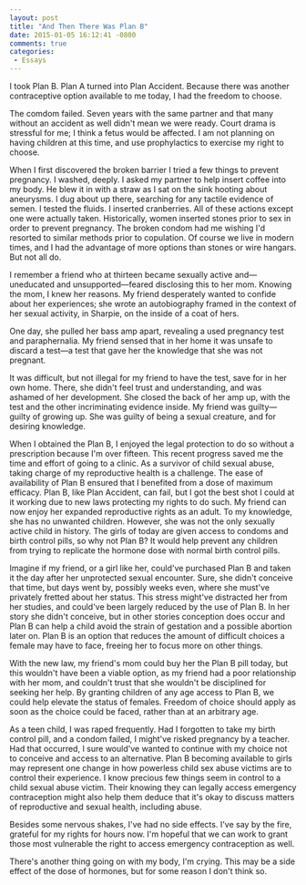 ```yaml
---
layout: post
title: "And Then There Was Plan B"
date: 2015-01-05 16:12:41 -0800
comments: true
categories:
 - Essays
---
```

I took Plan B. Plan A turned into Plan Accident. Because there was another contraceptive option available to me today, I had the freedom to choose.

The comdom failed. Seven years with the same partner and that many without an accident as well didn't mean we were ready. Court drama is stressful for me; I think a fetus would be affected. I am not planning on having children at this time, and use prophylactics to exercise my right to choose.

When I first discovered the broken barrier I tried a few things to prevent pregnancy. I washed, deeply. I asked my partner to help insert coffee into my body. He blew it in with a straw as I sat on the sink hooting about aneurysms. I dug about up there, searching for any tactile evidence of semen. I tested the fluids. I inserted cranberries. All of these actions except one were actually taken. Historically, women inserted stones prior to sex in order to prevent pregnancy. The broken condom had me wishing I'd resorted to similar methods prior to copulation. Of course we live in modern times, and I had the advantage of more options than stones or wire hangars. But not all do.

I remember a friend who at thirteen became sexually active and—uneducated and unsupported—feared disclosing this to her mom. Knowing the mom, I knew her reasons. My friend desperately wanted to confide about her experiences; she wrote an autobiography framed in the context of her sexual activity, in Sharpie, on the inside of a coat of hers.

One day, she pulled her bass amp apart, revealing a used pregnancy test and paraphernalia. My friend sensed that in her home it was unsafe to discard a test—a test that gave her the knowledge that she was not pregnant.

It was difficult, but not illegal for my friend to have the test, save for in her own home. There, she didn't feel trust and understanding, and was ashamed of her development. She closed the back of her amp up, with the test and the other incriminating evidence inside. My friend was guilty—guilty of growing up. She was guilty of being a sexual creature, and for desiring knowledge.

When I obtained the Plan B, I enjoyed the legal protection to do so without a prescription because I'm over fifteen. This recent progress saved me the time and effort of going to a clinic. As a survivor of child sexual abuse, taking charge of my reproductive health is a challenge. The ease of availability of Plan B ensured that I benefited from a dose of maximum efficacy. Plan B, like Plan Accident, can fail, but I got the best shot I could at it working due to new laws protecting my rights to do such. My friend can now enjoy her expanded reproductive rights as an adult. To my knowledge, she has no unwanted children. However, she was not the only sexually active child in history. The girls of today are given access to condoms and birth control pills, so why not Plan B? It would help prevent any children from trying to replicate the hormone dose with normal birth control pills.

Imagine if my friend, or a girl like her, could've purchased Plan B and taken it the day after her unprotected sexual encounter. Sure, she didn't conceive that time, but days went by, possibly weeks even, where she must've privately fretted about her status. This stress might've distracted her from her studies, and could've been largely reduced by the use of Plan B. In her story she didn't conceive, but in other stories conception does occur and Plan B can help a child avoid the strain of gestation and a possible abortion later on. Plan B is an option that reduces the amount of difficult choices a female may have to face, freeing her to focus more on other things.

With the new law, my friend's mom could buy her the Plan B pill today, but this wouldn't have been a viable option, as my friend had a poor relationship with her mom, and couldn't trust that she wouldn't be disciplined for seeking her help. By granting children of any age access to Plan B, we could help elevate the status of females. Freedom of choice should apply as soon as the choice could be faced, rather than at an arbitrary age.

As a teen child, I was raped frequently. Had I forgotten to take my birth control pill, and a condom failed, I might've risked pregnancy by a teacher. Had that occurred, I sure would've wanted to continue with my choice not to conceive and access to an alternative. Plan B becoming available to girls may represent one change in how powerless child sex abuse victims are to control their experience. I know precious few things seem in control to a child sexual abuse victim. Their knowing they can legally access emergency contraception might also help them deduce that it's okay to discuss matters of reproductive and sexual health, including abuse.

Besides some nervous shakes, I've had no side effects. I've say by the fire, grateful for my rights for hours now. I'm hopeful that we can work to grant those most vulnerable the right to access emergency contraception as well.

There's another thing going on with my body, I'm crying. This may be a side effect of the dose of hormones, but for some reason I don't think so. 
